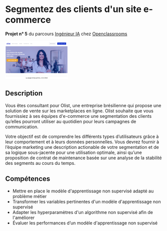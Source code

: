# Segmentez des clients d'un site e-commerce


**Projet n° 5** du parcours [Ingénieur IA](https://openclassrooms.com/fr/paths/188-ingenieur-ia) chez [Openclassrooms](https://openclassrooms.com/fr/)

<img src="img/olist.png" alt="Olist" width="200"/>

## Description
Vous êtes consultant pour Olist, une entreprise brésilienne qui propose une solution de vente sur les marketplaces en ligne.
Olist souhaite que vous fournissiez à ses équipes d'e-commerce une segmentation des clients qu’elles pourront utiliser au quotidien pour leurs campagnes de communication.

Votre objectif est de comprendre les différents types d’utilisateurs grâce à leur comportement et à leurs données personnelles.
Vous devrez fournir à l’équipe marketing une description actionable de votre segmentation et de sa logique sous-jacente pour une utilisation optimale, ainsi qu’une proposition de contrat de maintenance basée sur une analyse de la stabilité des segments au cours du temps.

## Compétences
 - Mettre en place le modèle d'apprentissage non supervisé adapté au problème métier
- Transformer les variables pertinentes d'un modèle d'apprentissage non supervisé
 - Adapter les hyperparamètres d'un algorithme non supervisé afin de l'améliorer
 - Évaluer les performances d’un modèle d'apprentissage non supervisé


